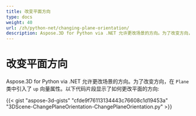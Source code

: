 ```yaml
---
title: 改变平面方向
type: docs
weight: 40
url: /zh/python-net/changing-plane-orientation/
description: Aspose.3D for Python via .NET 允许更改场景的方向。为了改变方向，在Plane类中引入了向上向量属性。
---
```

#  **改变平面方向**
Aspose.3D for Python via .NET 允许更改场景的方向。为了改变方向，在 `Plane` 类中引入了 `up` 向量属性。以下代码片段显示了如何更改平面的方向:

{{< gist "aspose-3d-gists" "cfde9f76113134443c76608c1d19453a" "3DScene-ChangePlaneOrientation-ChangePlaneOrientation.py" >}}
